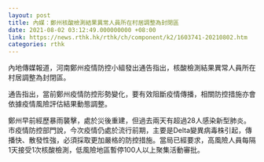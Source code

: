 ```yaml
---
layout: post
title: 內媒：鄭州核酸檢測結果異常人員所在村居調整為封閉區
date: 2021-08-02 03:12:49.000000000 +08:00
link: https://news.rthk.hk/rthk/ch/component/k2/1603741-20210802.htm
categories: rthk
---
```


內地傳媒報道，河南鄭州疫情防控小組發出通告指出，核酸檢測結果異常人員所在村居調整為封閉區。

通告指出，當前鄭州疫情防控形勢變化，要有效阻斷疫情傳播，相關防控措施亦會依據疫情風險評估結果動態調整。

鄭州早前經歷暴雨襲擊，處於災後重建，但過去兩天有超過28人感染新型肺炎。市疫情防控部門說，今次疫情仍處於流行前期，主要是Delta變異病毒株引起，傳播快、散發性強，必須採取更加嚴格的防控措施。當局已經要求，高風險人員每隔1天接受1次核酸檢測，低風險地區暫停100人以上聚集活動審批。
